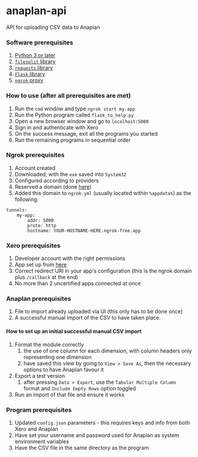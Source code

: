 # anaplan-api
API for uploading CSV data to Anaplan

### Software prerequisites
1. [Python 3 or later](https://www.python.org/downloads/)
2. [`filesplit` library](https://pypi.org/project/filesplit/)
3. [`requests` library](https://pypi.org/project/requests/)
4. [`Flask` library](https://pypi.org/project/Flask/)
5. [`ngrok` proxy](https://ngrok.com/download/)

### How to use (after all prerequisites are met)
1. Run the `cmd` window and type `ngrok start my-app`
2. Run the Python program called `flask_to_help.py`
3. Open a new browser window and go to `localhost:5000`
4. Sign in and authenticate with Xero
5. On the success message, exit all the programs you started
6. Run the remaining programs in sequential order

### Ngrok prerequisites
1. Account created
2. Downloaded, with the `exe` saved into `System32`
3. Configured according to providers
4. Reserved a domain (done [here](https://dashboard.ngrok.com/cloud-edge/domains))
5. Added this domain to `ngrok.yml` (usually located within `%appdata%`) as the following:
```
tunnels:
    my-app:
        addr: 5000
        proto: http
        hostname: YOUR-HOSTNAME-HERE.ngrok-free.app
```

### Xero prerequisites
1. Developer account with the right permissions
2. App set up from [here](https://developer.xero.com/app/manage)
3. Correct redirect URI in your app's configuration (this is the ngrok domain plus `/callback` at the end)
4. No more than 2 uncertified apps connected at once

### Anaplan prerequisites
1. File to import already uploaded via UI  (this only has to be done once)
2. A successful manual import of the CSV to have taken place. 

#### How to set up an initial successful manual CSV import
1. Format the module correctly
   1. the use of one column for each dimension, with column headers only representing one dimension
   2. have saved this view by going to `View > Save As`, then the necessary options to have Anaplan favour it
2. Export a test version
   1. after pressing `Data > Export`, use the `Tabular Multiple Column` format and `Include Empty Rows` option toggled
3. Run an import of that file and ensure it works

### Program prerequisites
1. Updated `config.json` parameters - this requires keys and info from both Xero and Anaplan
2. Have set your username and password used for Anaplan as system environment variables
3. Have the CSV file in the same directory as the program
